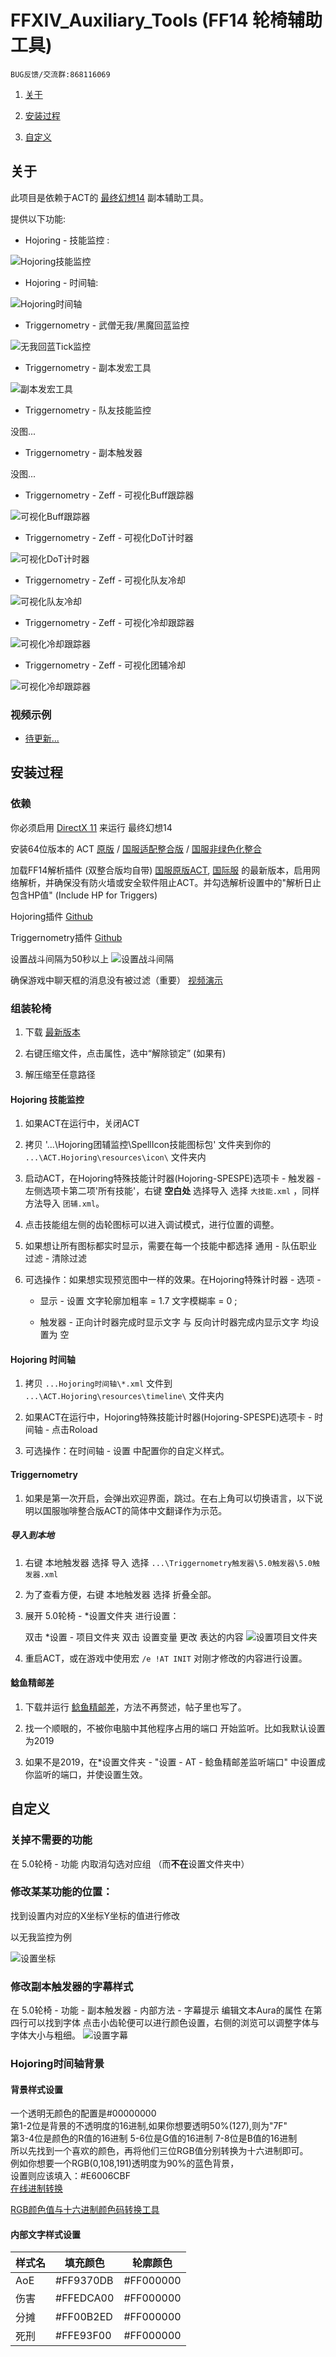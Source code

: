 # FFXIV_Auxiliary_Tools (FF14 轮椅辅助工具)

    BUG反馈/交流群:868116069

1. [关于](#关于)

1. [安装过程](#安装过程)

1. [自定义](#自定义)

## 关于

此项目是依赖于ACT的 [最终幻想14](http://ff.sdo.com/) 副本辅助工具。

提供以下功能:

* Hojoring - 技能监控 :

![Hojoring技能监控](screenshots/Hojoring技能监控.png)

* Hojoring - 时间轴:

![Hojoring时间轴](screenshots/Hojoring时间轴.png)

* Triggernometry - 武僧无我/黑魔回蓝监控

![无我回蓝Tick监控](screenshots/无我回蓝Tick监控.gif)

* Triggernometry - 副本发宏工具

![副本发宏工具](screenshots/副本发宏工具.gif)

* Triggernometry - 队友技能监控

没图...
<!-- ![队友技能监控](screenshots/队友技能监控.png) -->

* Triggernometry - 副本触发器

没图...

* Triggernometry - Zeff - 可视化Buff跟踪器

![可视化Buff跟踪器](screenshots/可视化Buff跟踪器.png)

* Triggernometry - Zeff - 可视化DoT计时器

![可视化DoT计时器](screenshots/可视化DoT计时器.png)

* Triggernometry - Zeff - 可视化队友冷却

![可视化队友冷却](screenshots/可视化队友冷却.png)

* Triggernometry - Zeff - 可视化冷却跟踪器

![可视化冷却跟踪器](screenshots/可视化冷却跟踪器.png)

* Triggernometry - Zeff - 可视化团辅冷却

![可视化冷却跟踪器](screenshots/可视化团辅冷却.png)

### 视频示例

* [待更新...](http://)

## 安装过程

### 依赖

你必须启用 [DirectX 11](https://support.microsoft.com/zh-cn/help/179113/how-to-install-the-latest-version-of-directx) 来运行 最终幻想14

安装64位版本的 ACT
[原版](http://advancedcombattracker.com/) /
[国服适配整合版](https://nga.178.com/read.php?tid=17412506) /
[国服非绿色化整合](https://nga.178.com/read.php?tid=19019884)

加载FF14解析插件 (双整合版均自带) [国服原版ACT](https://github.com/TundraWork/FFXIV_ACT_Plugin_CN/releases),
[国际服](https://github.com/ravahn/FFXIV_ACT_Plugin/releases/latest)
的最新版本，启用网络解析，并确保没有防火墙或安全软件阻止ACT。并勾选解析设置中的"解析日止包含HP值" (Include HP for Triggers)

Hojoring插件
[Github](https://github.com/anoyetta/ACT.Hojoring)

Triggernometry插件
[Github](https://github.com/paissaheavyindustriesTriggernometry)

设置战斗间隔为50秒以上
![设置战斗间隔](screenshots/设置战斗间隔.png)

确保游戏中聊天框的消息没有被过滤（重要）
[视频演示](https://www.bilibili.com/video/av83704576/)

### 组装轮椅

1. 下载 [最新版本](https://github.com/553469159/FFXIV_Auxiliary_Tools/archive/master.zip)

1. 右键压缩文件，点击属性，选中“解除锁定” (如果有)

1. 解压缩至任意路径

#### Hojoring 技能监控

1. 如果ACT在运行中，关闭ACT

1. 拷贝 '...\Hojoring团辅监控\SpellIcon技能图标包' 文件夹到你的 `...\ACT.Hojoring\resources\icon\` 文件夹内

1. 启动ACT，在Hojoring特殊技能计时器(Hojoring-SPESPE)选项卡 - 触发器 - 左侧选项卡第二项'所有技能'，右键 **空白处** 选择导入 选择 `大技能.xml` ，同样方法导入 `团辅.xml`。

1. 点击技能组左侧的齿轮图标可以进入调试模式，进行位置的调整。

1. 如果想让所有图标都实时显示，需要在每一个技能中都选择 通用 - 队伍职业过滤 - 清除过滤

1. 可选操作：如果想实现预览图中一样的效果。在Hojoring特殊计时器 - 选项 -

    * 显示 - 设置 文字轮廓加粗率 = 1.7 文字模糊率 = 0 ;

    * 触发器 - 正向计时器完成时显示文字 与 反向计时器完成内显示文字 均设置为 空

#### Hojoring 时间轴

1. 拷贝 `...Hojoring时间轴\*.xml` 文件到 `...\ACT.Hojoring\resources\timeline\` 文件夹内

1. 如果ACT在运行中，Hojoring特殊技能计时器(Hojoring-SPESPE)选项卡 - 时间轴 - 点击Roload

1. 可选操作：在时间轴 - 设置 中配置你的自定义样式。

#### Triggernometry

1. 如果是第一次开启，会弹出欢迎界面，跳过。在右上角可以切换语言，以下说明以国服咖啡整合版ACT的简体中文翻译作为示范。

##### 导入到本地

1. 右键 本地触发器 选择 导入 选择 `...\Triggernometry触发器\5.0触发器\5.0触发器.xml`

1. 为了查看方便，右键 本地触发器 选择 折叠全部。

1. 展开 5.0轮椅 - *设置文件夹 进行设置：

   双击 *设置 - 项目文件夹 双击 设置变量 更改 表达的内容
    ![设置项目文件夹](screenshots/设置项目文件夹.png)

1. 重启ACT，或在游戏中使用宏 `/e !AT INIT` 对刚才修改的内容进行设置。

#### 鲶鱼精邮差

1. 下载并运行 [鲶鱼精邮差](https://nga.178.com/read.php?tid=19724323)，方法不再赘述，帖子里也写了。

1. 找一个顺眼的，不被你电脑中其他程序占用的端口 开始监听。比如我默认设置为2019

1. 如果不是2019，在*设置文件夹 - "设置 - AT - 鲶鱼精邮差监听端口" 中设置成你监听的端口，并使设置生效。

## 自定义

### 关掉不需要的功能

在 5.0轮椅 - 功能 内取消勾选对应组 （而**不在**设置文件夹中）

### 修改某某功能的位置：

找到设置内对应的X坐标Y坐标的值进行修改

以无我监控为例

![设置坐标](screenshots/设置坐标.png)

### 修改副本触发器的字幕样式

在 5.0轮椅 - 功能 - 副本触发器 - 内部方法 - 字幕提示 编辑文本Aura的属性 在第四行可以找到字体 点击小齿轮便可以进行颜色设置，右侧的浏览可以调整字体与字体大小与粗细。
![设置字幕](screenshots/设置字幕.png)

### Hojoring时间轴背景

#### 背景样式设置

  一个透明无颜色的配置是#00000000  
  第1-2位是背景的不透明度的16进制,如果你想要透明50%(127),则为"7F"  
  第3-4位是颜色的R值的16进制  5-6位是G值的16进制 7-8位是B值的16进制  
  所以先找到一个喜欢的颜色，再将他们三位RGB值分别转换为十六进制即可。  
  例如你想要一个RGB(0,108,191)透明度为90%的蓝色背景，  
  设置则应该填入：#E6006CBF  
  [在线进制转换](https://tool.oschina.net/hexconvert/)

  [RGB颜色值与十六进制颜色码转换工具](https://www.sioe.cn/yingyong/yanse-rgb-16/)

#### 内部文字样式设置

  | 样式名 | 填充颜色  | 轮廓颜色  |
  |--------|-----------|-----------|
  | AoE    | #FF9370DB | #FF000000 |
  | 伤害   | #FFEDCA00 | #FF000000 |
  | 分摊   | #FF00B2ED | #FF000000 |
  | 死刑   | #FFE93F00 | #FF000000 |
